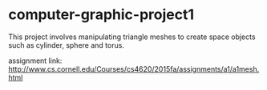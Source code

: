 # computer-graphic-project1
This project involves manipulating triangle meshes to create space objects such as cylinder, sphere and torus.

assignment link:  http://www.cs.cornell.edu/Courses/cs4620/2015fa/assignments/a1/a1mesh.html
